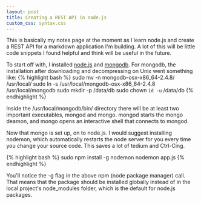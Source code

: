 ```yaml
---
layout: post
title: Creating a REST API in node.js
custom_css: syntax.css
---
```

This is basically my notes page at the moment as I learn node.js and create a REST API
for a markdown application I'm building. A lot of this will be little code snippets 
I found helpful and think will be useful in the future.

To start off with, I installed [node.js](http://nodejs.org/) and [mongodb](http://www.mongodb.org/).
For mongodb, the installation after downloading and decompressing on Unix went something like:
{% highlight bash %}
sudo mv -n mongodb-osx-x86_64-2.4.8/ /usr/local/
sudo ln -s /usr/local/mongodb-osx-x86_64-2.4.8 /usr/local/mongodb
sudo mkdir -p /data/db
sudo chown `id -u` /data/db
{% endhighlight %}

Inside the /usr/local/mongodb/bin/ directory there will be at least two important executables,
mongod and mongo. mongod starts the mongo deamon, and mongo opens an interactive shell that
connects to mongod.

Now that mongo is set up, on to node.js. I would suggest installing nodemon, which automatically 
restarts the node server for you every time you change your source code. This saves a lot of 
tedium and Ctrl-Cing.

{% highlight bash %}
sudo npm install -g nodemon
nodemon app.js
{% endhighlight %}

You'll notice the -g flag in the above npm (node package manager) call. That means that the 
package should be installed globally instead of in the local project's node_modules folder,
which is the default for node.js packages. 